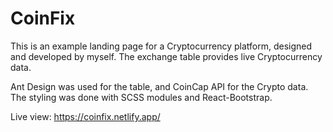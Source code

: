 # CoinFix

This is an example landing page for a Cryptocurrency platform, designed and developed by myself. The exchange table provides live Cryptocurrency data. 

Ant Design was used for the table, and CoinCap API for the Crypto data. The styling was done with SCSS modules and React-Bootstrap.

Live view: https://coinfix.netlify.app/
